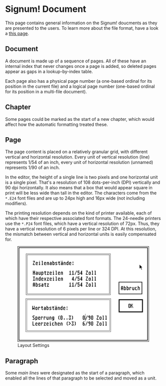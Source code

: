 # Signum! Document

This page contains general information on the Signum! doucments as they are
presented to the users. To learn more about the file format, have a look
a [this page](/formats/sdoc).

## Document

A document is made up of a sequence of pages. All of these have an internal
index that never changes once a page is added, so deleted pages appear as
gaps in a lookup-by-index table.

Each page also has a physical page number (a one-based ordinal for its
position in the current file) and a logical page number (one-based ordinal
for its position in a multi-file document).

## Chapter

Some pages could be marked as the start of a new chapter, which would
affect how the automatic formatting treated these.

## Page

The page content is placed on a relatively granular grid, with different
vertical and horizontal resolution. Every unit of vertical resolution (line)
represents 1/54 of an inch, every unit of horizontal resolution (unnamed)
represents 1/90 of an inch.

In the editor, the height of a single line is two pixels and one horizontal
unit is a single pixel. That's a resolution of 108 dots-per-inch (DPI)
vertically and 90 dpi horizontally. It also means that a box that would appear
square in print will be less wide than tall in the editor. The characters
come from the `*.E24` font files and are up to 24px high and 16px wide (not
including modifiers).

The printing resolution depends on the kind of printer available, each of
which have their respective associated font formats. The 24-needle printers
use the `*.P24` font files, which have a vertical resolution of 72px. Thus,
they have a vertical resolution of 6 pixels per line or 324 DPI. At this
resolution, the mismatch between vertical and horizontal units is easily
compensated for.

<figure>
    <img src="../img/layout-settings.png">
    <figcaption>Layout Settings</figcaption>
</figure>

## Paragraph

Some *main lines* were designated as the start of a paragraph, which enabled
all the lines of that paragraph to be selected and moved as a unit.
